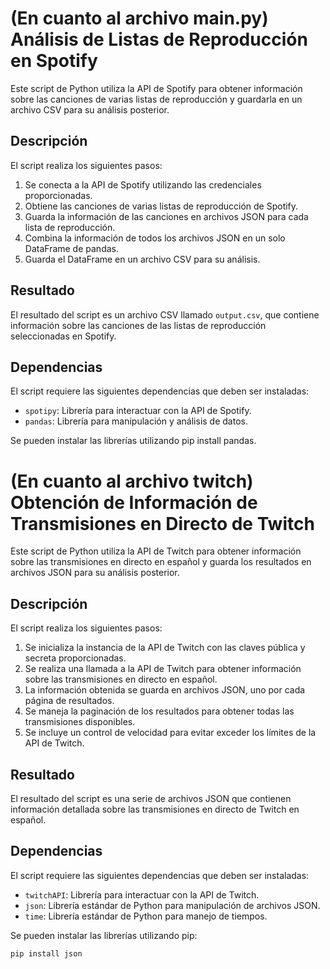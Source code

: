 #  (En cuanto al archivo main.py) Análisis de Listas de Reproducción en Spotify

Este script de Python utiliza la API de Spotify para obtener información sobre las canciones de varias listas de reproducción y guardarla en un archivo CSV para su análisis posterior.

## Descripción

El script realiza los siguientes pasos:
1. Se conecta a la API de Spotify utilizando las credenciales proporcionadas.
2. Obtiene las canciones de varias listas de reproducción de Spotify.
3. Guarda la información de las canciones en archivos JSON para cada lista de reproducción.
4. Combina la información de todos los archivos JSON en un solo DataFrame de pandas.
5. Guarda el DataFrame en un archivo CSV para su análisis.

## Resultado

El resultado del script es un archivo CSV llamado `output.csv`, que contiene información sobre las canciones de las listas de reproducción seleccionadas en Spotify.

## Dependencias

El script requiere las siguientes dependencias que deben ser instaladas:
- `spotipy`: Librería para interactuar con la API de Spotify.
- `pandas`: Librería para manipulación y análisis de datos.

Se pueden instalar las librerías utilizando pip install pandas.

# (En cuanto al archivo twitch) Obtención de Información de Transmisiones en Directo de Twitch

Este script de Python utiliza la API de Twitch para obtener información sobre las transmisiones en directo en español y guarda los resultados en archivos JSON para su análisis posterior.

## Descripción

El script realiza los siguientes pasos:
1. Se inicializa la instancia de la API de Twitch con las claves pública y secreta proporcionadas.
2. Se realiza una llamada a la API de Twitch para obtener información sobre las transmisiones en directo en español.
3. La información obtenida se guarda en archivos JSON, uno por cada página de resultados.
4. Se maneja la paginación de los resultados para obtener todas las transmisiones disponibles.
5. Se incluye un control de velocidad para evitar exceder los límites de la API de Twitch.

## Resultado

El resultado del script es una serie de archivos JSON que contienen información detallada sobre las transmisiones en directo de Twitch en español.

## Dependencias

El script requiere las siguientes dependencias que deben ser instaladas:
- `twitchAPI`: Librería para interactuar con la API de Twitch.
- `json`: Librería estándar de Python para manipulación de archivos JSON.
- `time`: Librería estándar de Python para manejo de tiempos.

Se pueden instalar las librerías utilizando pip:

```sh
pip install json
